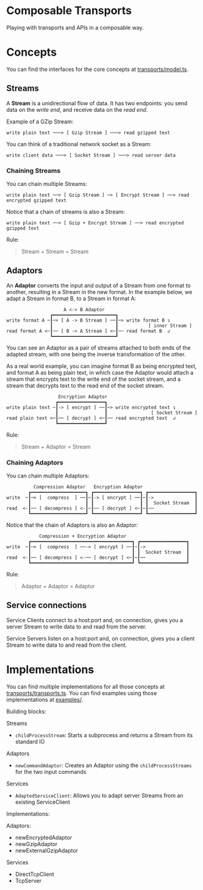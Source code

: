 # Composable Transports

Playing with transports and APIs in a composable way.

# Concepts

You can find the interfaces for the core concepts at [transports/model.ts](transports/model.ts).

## Streams

A **Stream** is a unidirectional flow of data. It has two endpoints: you send data on the _write end_, and receive data on the _read end_.

Example of a GZip Stream:

```
write plain text ───> [ Gzip Stream ] ───> read gzipped text
````

You can think of a traditional network socket as a Stream:
```
write client data ───> [ Socket Stream ] ───> read server data
````

### Chaining Streams

You can chain multiple Streams:
```
write plain text ──> [ Gzip Stream ] ─> [ Encrypt Stream ] ──> read encrypted gzipped text
````

Notice that a chain of streams is also a Stream:
```
write plain text ──> [ Gzip + Encrypt Stream ] ──> read encrypted gzipped text
````

Rule:
> Stream + Stream = Stream


## Adaptors

An **Adaptor** converts the input and output of a Stream from one format to another, resulting in a Stream in the new format. In the example below, we adapt a Stream in format B, to a Stream in format A:

```
                     A <-> B Adaptor
                ┏━━━━━━━━━━━━━━━━━━━━━━━┓
write format A ─┃─> [ A -> B Stream ] ──┃─> write format B ↴
                ┃                       ┃           [ inner Stream ]
read format A <─┃── [ B -> A Stream ] <─┃── read format B  ↲
                ┗━━━━━━━━━━━━━━━━━━━━━━━┛
```

You can see an Adaptor as a pair of streams attached to both ends of the adapted stream, with one being the inverse transformation of the other.

As a real world example, you can imagine format B as being encrypted text, and format A as being plain text, in which case the Adaptor would attach a stream that encrypts text to the write end of the socket stream, and a stream that decrypts text to the read end of the socket stream.

```
                   Encryption Adaptor
                  ┏━━━━━━━━━━━━━━━━━┓
write plain text ─┃-> [ encrypt ] ──┃─> write encrypted text ↴
                  ┃                 ┃                [ Socket Stream ]
read plain text <─┃── [ decrypt ] <─┃── read encrypted text  ↲
                  ┗━━━━━━━━━━━━━━━━━┛
```

Rule:
> Stream + Adaptor = Stream

### Chaining Adaptors

You can chain multiple Adaptors:

```
          Compression Adaptor   Encryption Adaptor
        ┏━━━━━━━━━━━━━━━━━━━━┓ ┏━━━━━━━━━━━━━━━━━┓ ┏━━━━━━━━━━━━━━━━━┓
write  ─┃─> [  compress  ] ──┃─┃-> [ encrypt ] ──┃─┃->               ┃
        ┃                    ┃ ┃                 ┃ ┃  Socket Stream  ┃                     
read  <-┃── [ decompress ] <-┃─┃── [ decrypt ] <─┃─┃──               ┃
        ┗━━━━━━━━━━━━━━━━━━━━┛ ┗━━━━━━━━━━━━━━━━━┛ ┗━━━━━━━━━━━━━━━━━┛
```

Notice that the chain of Adaptors is also an Adaptor:
```
            Compression + Encryption Adaptor
        ┏━━━━━━━━━━━━━━━━━━━━━━━━━━━━━━━━━━━━━┓ ┏━━━━━━━━━━━━━━━━━┓
write  ─┃─> [  compress  ] ──-> [ encrypt ] ──┃─┃->               ┃
        ┃                                     ┃ ┃  Socket Stream  ┃                     
read  <-┃── [ decompress ] <-── [ decrypt ] <─┃─┃──               ┃
        ┗━━━━━━━━━━━━━━━━━━━━━━━━━━━━━━━━━━━━━┛ ┗━━━━━━━━━━━━━━━━━┛
```

Rule:
> Adaptor + Adaptor = Adaptor


## Service connections

Service Clients connect to a host:port and, on connection, gives you a server Stream to write data to and read from the server.

Service Servers listen on a host:port and, on connection, gives you a client Stream to write data to and read from the client.

# Implementations

You can find multiple implementations for all those concepts at [transports/transports.ts](transports/transports.ts).
You can find examples using those implementations at [examples/](examples).

Building blocks:

Streams
* `childProcessStream`: Starts a subprocess and returns a Stream from its standard IO

Adaptors
* `newCommandAdaptor`: Creates an Adaptor using the `childProcessStreams` for the two input commands

Services
* `AdaptedServiceClient`: Allows you to adapt server Streams from an existing ServiceClient


Implementations:

Adaptors:
* newEncryptedAdaptor
* newGzipAdaptor
* newExternalGzipAdaptor

Services
* DirectTcpClient
* TcpServer
